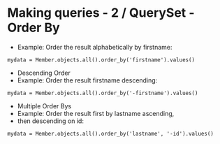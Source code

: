 Making queries - 2 / QuerySet - Order By
========================================================

* Example: Order the result alphabetically by firstname:

```shell
mydata = Member.objects.all().order_by('firstname').values()
```

* Descending Order
* Example: Order the result firstname descending:

```shell
mydata = Member.objects.all().order_by('-firstname').values()
```

* Multiple Order Bys
* Example: Order the result first by lastname ascending, 
* then descending on id:

```shell
mydata = Member.objects.all().order_by('lastname', '-id').values()
```
